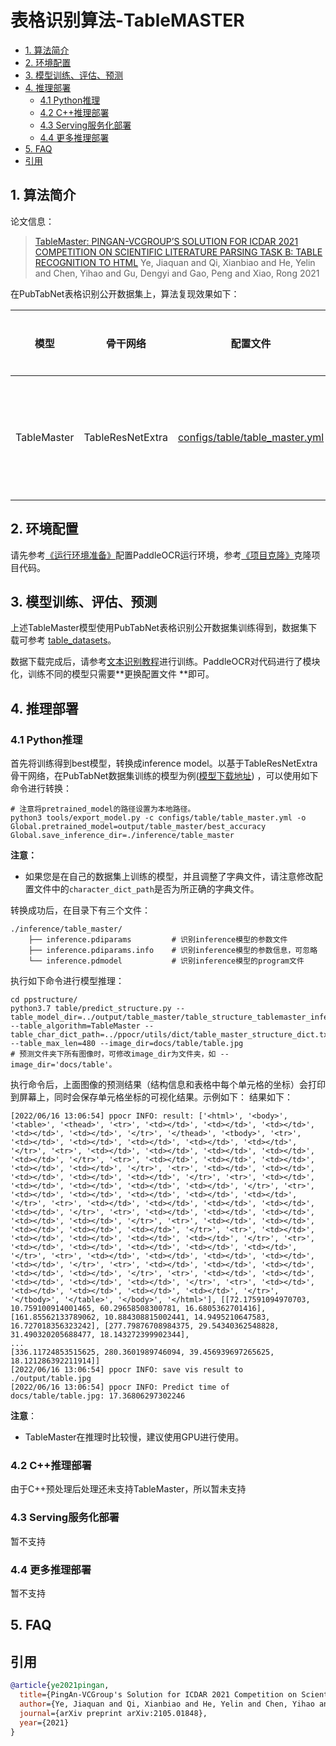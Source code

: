 # 表格识别算法-TableMASTER

- [1. 算法简介](#1-算法简介)
- [2. 环境配置](#2-环境配置)
- [3. 模型训练、评估、预测](#3-模型训练评估预测)
- [4. 推理部署](#4-推理部署)
    - [4.1 Python推理](#41-python推理)
    - [4.2 C++推理部署](#42-c推理部署)
    - [4.3 Serving服务化部署](#43-serving服务化部署)
    - [4.4 更多推理部署](#44-更多推理部署)
- [5. FAQ](#5-faq)
- [引用](#引用)

<a name="1"></a>

## 1. 算法简介

论文信息：
> [TableMaster: PINGAN-VCGROUP’S SOLUTION FOR ICDAR 2021 COMPETITION ON SCIENTIFIC LITERATURE PARSING TASK B: TABLE RECOGNITION TO HTML](https://arxiv.org/pdf/2105.01848.pdf)
> Ye, Jiaquan and Qi, Xianbiao and He, Yelin and Chen, Yihao and Gu, Dengyi and Gao, Peng and Xiao, Rong
> 2021

在PubTabNet表格识别公开数据集上，算法复现效果如下：

| 模型          | 骨干网络             | 配置文件                                                                   | acc    | 下载链接                                                                                                                                                                                                                      |
|-------------|------------------|------------------------------------------------------------------------|--------|---------------------------------------------------------------------------------------------------------------------------------------------------------------------------------------------------------------------------|
| TableMaster | TableResNetExtra | [configs/table/table_master.yml](../../configs/table/table_master.yml) | 77.47% | [训练模型](https://paddleocr.bj.bcebos.com/ppstructure/models/tablemaster/table_structure_tablemaster_train.tar)/[推理模型](https://paddleocr.bj.bcebos.com/ppstructure/models/tablemaster/table_structure_tablemaster_infer.tar) |

<a name="2"></a>

## 2. 环境配置

请先参考[《运行环境准备》](./environment.md)配置PaddleOCR运行环境，参考[《项目克隆》](./clone.md)克隆项目代码。

<a name="3"></a>

## 3. 模型训练、评估、预测

上述TableMaster模型使用PubTabNet表格识别公开数据集训练得到，数据集下载可参考 [table_datasets](./dataset/table_datasets.md)。

数据下载完成后，请参考[文本识别教程](./recognition.md)进行训练。PaddleOCR对代码进行了模块化，训练不同的模型只需要**更换配置文件
**即可。

<a name="4"></a>

## 4. 推理部署

<a name="4-1"></a>

### 4.1 Python推理

首先将训练得到best模型，转换成inference
model。以基于TableResNetExtra骨干网络，在PubTabNet数据集训练的模型为例([模型下载地址](https://paddleocr.bj.bcebos.com/contribution/table_master.tar))
，可以使用如下命令进行转换：

```shell
# 注意将pretrained_model的路径设置为本地路径。
python3 tools/export_model.py -c configs/table/table_master.yml -o Global.pretrained_model=output/table_master/best_accuracy Global.save_inference_dir=./inference/table_master
```

**注意：**

- 如果您是在自己的数据集上训练的模型，并且调整了字典文件，请注意修改配置文件中的`character_dict_path`是否为所正确的字典文件。

转换成功后，在目录下有三个文件：

```
./inference/table_master/
    ├── inference.pdiparams         # 识别inference模型的参数文件
    ├── inference.pdiparams.info    # 识别inference模型的参数信息，可忽略
    └── inference.pdmodel           # 识别inference模型的program文件
```

执行如下命令进行模型推理：

```shell
cd ppstructure/
python3.7 table/predict_structure.py --table_model_dir=../output/table_master/table_structure_tablemaster_infer/ --table_algorithm=TableMaster --table_char_dict_path=../ppocr/utils/dict/table_master_structure_dict.txt --table_max_len=480 --image_dir=docs/table/table.jpg
# 预测文件夹下所有图像时，可修改image_dir为文件夹，如 --image_dir='docs/table'。
```

执行命令后，上面图像的预测结果（结构信息和表格中每个单元格的坐标）会打印到屏幕上，同时会保存单元格坐标的可视化结果。示例如下：
结果如下：

```shell
[2022/06/16 13:06:54] ppocr INFO: result: ['<html>', '<body>', '<table>', '<thead>', '<tr>', '<td></td>', '<td></td>', '<td></td>', '<td></td>', '<td></td>', '</tr>', '</thead>', '<tbody>', '<tr>', '<td></td>', '<td></td>', '<td></td>', '<td></td>', '<td></td>', '</tr>', '<tr>', '<td></td>', '<td></td>', '<td></td>', '<td></td>', '<td></td>', '</tr>', '<tr>', '<td></td>', '<td></td>', '<td></td>', '<td></td>', '<td></td>', '</tr>', '<tr>', '<td></td>', '<td></td>', '<td></td>', '<td></td>', '<td></td>', '</tr>', '<tr>', '<td></td>', '<td></td>', '<td></td>', '<td></td>', '<td></td>', '</tr>', '<tr>', '<td></td>', '<td></td>', '<td></td>', '<td></td>', '<td></td>', '</tr>', '<tr>', '<td></td>', '<td></td>', '<td></td>', '<td></td>', '<td></td>', '</tr>', '<tr>', '<td></td>', '<td></td>', '<td></td>', '<td></td>', '<td></td>', '</tr>', '<tr>', '<td></td>', '<td></td>', '<td></td>', '<td></td>', '<td></td>', '</tr>', '<tr>', '<td></td>', '<td></td>', '<td></td>', '<td></td>', '<td></td>', '</tr>', '<tr>', '<td></td>', '<td></td>', '<td></td>', '<td></td>', '<td></td>', '</tr>', '<tr>', '<td></td>', '<td></td>', '<td></td>', '<td></td>', '<td></td>', '</tr>', '<tr>', '<td></td>', '<td></td>', '<td></td>', '<td></td>', '<td></td>', '</tr>', '<tr>', '<td></td>', '<td></td>', '<td></td>', '<td></td>', '<td></td>', '</tr>', '<tr>', '<td></td>', '<td></td>', '<td></td>', '<td></td>', '<td></td>', '</tr>', '</tbody>', '</table>', '</body>', '</html>'], [[72.17591094970703, 10.759100914001465, 60.29658508300781, 16.6805362701416], [161.85562133789062, 10.884308815002441, 14.9495210647583, 16.727018356323242], [277.79876708984375, 29.54340362548828, 31.490320205688477, 18.143272399902344],
...
[336.11724853515625, 280.3601989746094, 39.456939697265625, 18.121286392211914]]
[2022/06/16 13:06:54] ppocr INFO: save vis result to ./output/table.jpg
[2022/06/16 13:06:54] ppocr INFO: Predict time of docs/table/table.jpg: 17.36806297302246
```

**注意**：

- TableMaster在推理时比较慢，建议使用GPU进行使用。

<a name="4-2"></a>

### 4.2 C++推理部署

由于C++预处理后处理还未支持TableMaster，所以暂未支持

<a name="4-3"></a>

### 4.3 Serving服务化部署

暂不支持

<a name="4-4"></a>

### 4.4 更多推理部署

暂不支持

<a name="5"></a>

## 5. FAQ

## 引用

```bibtex
@article{ye2021pingan,
  title={PingAn-VCGroup's Solution for ICDAR 2021 Competition on Scientific Literature Parsing Task B: Table Recognition to HTML},
  author={Ye, Jiaquan and Qi, Xianbiao and He, Yelin and Chen, Yihao and Gu, Dengyi and Gao, Peng and Xiao, Rong},
  journal={arXiv preprint arXiv:2105.01848},
  year={2021}
}
```
